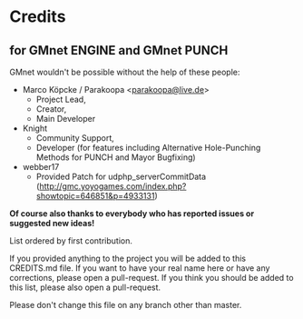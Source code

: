 # Credits
## for GMnet ENGINE and GMnet PUNCH

GMnet wouldn't be possible without the help of these people:

* Marco Köpcke / Parakoopa \<parakoopa@live.de\> 
  - Project Lead,
  - Creator, 
  - Main Developer
* Knight 
  - Community Support, 
  - Developer (for features including Alternative Hole-Punching Methods for PUNCH and Mayor Bugfixing)
* webber17
  - Provided Patch for udphp_serverCommitData (http://gmc.yoyogames.com/index.php?showtopic=646851&p=4933131)

**Of course also thanks to everybody who has reported issues or suggested new ideas!**

List ordered by first contribution.

If you provided anything to the project you will be added to this CREDITS.md file. If you want to have your real name here or have any corrections, please open a pull-request. If you think you should be added to this list, please also open a pull-request.

Please don't change this file on any branch other than master.
